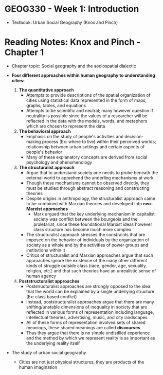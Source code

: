 # GEOG330 - Week 1: Introduction
- Textbook: Urban Social Geography (Knox and Pinch)

# Reading Notes: Knox and Pinch - Chapter 1
- Chapter topic: Social geography and the sociospatial dialectic

- **Four different approaches within human geography to understanding cities:**
    1. **The quantitative approach**
        - Attempts to provide descriptions of the spatial organization of cities using statistical data represented in the form of maps, graphs, tables, and equations
        - Attempts to be scientific and neutral; many however question if neutrality is possible since the values of a researcher will be reflected in the data with the models, words, and metaphors which are chosen to represent the data
    2. **The behavioral approach**
        - Emphasis on the study of people's activities and decision-making process (Ex: where to live) within their perceived worlds; relationship between urban settings and certain aspects of people's behavior
        - Many of these explanatory concepts are derived from social psychology and phenomenology
    3. **The structuralist approach**
        - Argue that to understand society one needs to probe beneath the external world to apprehend the underling mechanisms at work
        - Though these mechanisms cannot be observed directly, they must be studied through abstract reasoning and constructing theories
        - Despite origins in anthropology, the structuralist approach came to be combined with Marxian theories and developed into **neo-Marxist approaches**
            - Marx argued that the key underlying mechanism in capitalist society was conflict between the bourgeois and the proletariat; since these foundational Marxist ideas however class structure has become much more complex
        - The structuralist approach stresses the constraints that are imposed on the behavior of individuals by the organization of society as a whole and by the activities of power groups and institutions within it
        - Critics of structuralist and Marxian approaches argue that such approaches ignore the existence of the many other different kinds of struggle outside class (race, gender, age, sexuality, religion, etc.) and that such theories have an unrealistic sense of human agency
    4. **Poststructuralist approaches**
        - Poststructuralist approaches are strongly opposed to the idea that the world can be explained by a single underlying structure (Ex: class based conflict)
        - Instead, poststructuralist approaches argue that there are many shifting/unstable dimensions of inequality in society that are reflected in various forms of representation including language, intellectual theories, advertising, music, and city landscapes
        - All of these forms of representation involved sets of shared meanings, these shared meanings are called **discourses**
        - Thus they argue that there is no simple undistilled experience and the method by which we represent reality is as important as the underlying reality itself

- The study of urban social geography
    - Cities are not just physical structures, they are products of the human imagination